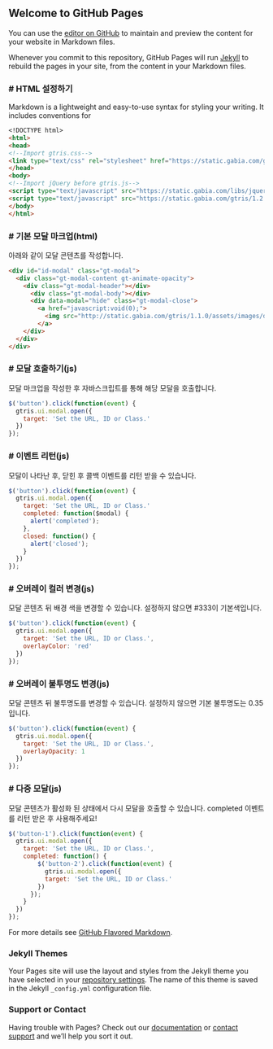 ## Welcome to GitHub Pages

You can use the [editor on GitHub](https://github.com/gabia-frontend-dev/gabia-frontend-dev.github.io/edit/master/README.md) to maintain and preview the content for your website in Markdown files.

Whenever you commit to this repository, GitHub Pages will run [Jekyll](https://jekyllrb.com/) to rebuild the pages in your site, from the content in your Markdown files.

### # HTML 설정하기

Markdown is a lightweight and easy-to-use syntax for styling your writing. It includes conventions for

```markdown
<!DOCTYPE html>
<html>
<head>
<!--Import gtris.css-->
<link type="text/css" rel="stylesheet" href="https://static.gabia.com/gtris/1.2.0/css/gtris.min.css">
</head>
<body>
<!--Import jQuery before gtris.js-->
<script type="text/javascript" src="https://static.gabia.com/libs/jquery/1.9.1/jquery.min.js"></script>
<script type="text/javascript" src="https://static.gabia.com/gtris/1.2.0/js/gtris.min.js"></script>
</body>
</html>
```

### # 기본 모달 마크업(html)

아래와 같이 모달 콘텐츠를 작성합니다.

```markdown
<div id="id-modal" class="gt-modal">
  <div class="gt-modal-content gt-animate-opacity">
    <div class="gt-modal-header"></div>
      <div class="gt-modal-body"></div>
      <div data-modal="hide" class="gt-modal-close">
        <a href="javascript:void(0);">
          <img src="http://static.gabia.com/gtris/1.1.0/assets/images/delete.svg" alt="닫기">
        </a>
    </div>
  </div>
</div>
```

### # 모달 호출하기(js)

모달 마크업을 작성한 후 자바스크립트를 통해 해당 모달을 호출합니다.

```javascript
$('button').click(function(event) {
  gtris.ui.modal.open({
    target: 'Set the URL, ID or Class.'
  })
});
```

### # 이벤트 리턴(js)

모달이 나타난 후, 닫힌 후 콜백 이벤트를 리턴 받을 수 있습니다.

```javascript
$('button').click(function(event) {
  gtris.ui.modal.open({
    target: 'Set the URL, ID or Class.'
    completed: function($modal) {
      alert('completed');
    },
    closed: function() {
      alert('closed');
    }
  })
});
```

### # 오버레이 컬러 변경(js)

모달 콘텐츠 뒤 배경 색을 변경할 수 있습니다. 설정하지 않으면 #333이 기본색입니다.

```javascript
$('button').click(function(event) {
  gtris.ui.modal.open({
    target: 'Set the URL, ID or Class.',
    overlayColor: 'red'
  })
});
```

### # 오버레이 불투명도 변경(js)

모달 콘텐츠 뒤 불투명도를 변경할 수 있습니다. 설정하지 않으면 기본 불투명도는 0.35입니다.

```javascript
$('button').click(function(event) {
  gtris.ui.modal.open({
    target: 'Set the URL, ID or Class.',
    overlayOpacity: 1
  })
});
```

### # 다중 모달(js)

모달 콘텐츠가 활성화 된 상태에서 다시 모달을 호출할 수 있습니다.
completed 이벤트를 리턴 받은 후 사용해주세요!

```javascript
$('button-1').click(function(event) {
  gtris.ui.modal.open({
    target: 'Set the URL, ID or Class.',
    completed: function() {
        $('button-2').click(function(event) {
          gtris.ui.modal.open({
          target: 'Set the URL, ID or Class.'
        })
      });
    }
  })
});
```


For more details see [GitHub Flavored Markdown](https://guides.github.com/features/mastering-markdown/).

### Jekyll Themes

Your Pages site will use the layout and styles from the Jekyll theme you have selected in your [repository settings](https://github.com/gabia-frontend-dev/gabia-frontend-dev.github.io/settings). The name of this theme is saved in the Jekyll `_config.yml` configuration file.

### Support or Contact

Having trouble with Pages? Check out our [documentation](https://help.github.com/categories/github-pages-basics/) or [contact support](https://github.com/contact) and we’ll help you sort it out.